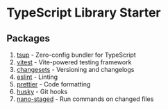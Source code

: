 # TypeScript Library Starter

## Packages

1. [tsup](https://tsup.egoist.dev/) - Zero-config bundler for TypeScript
2. [vitest](https://vitest.dev/) - Vite-powered testing framework
3. [changesets](https://github.com/changesets/changesets) - Versioning and changelogs
4. [eslint](https://eslint.org/) - Linting
5. [prettier](https://prettier.io/) - Code formatting
6. [husky](https://typicode.github.io/husky/) - Git hooks
7. [nano-staged](https://www.npmjs.com/package/nano-staged) - Run commands on changed files
